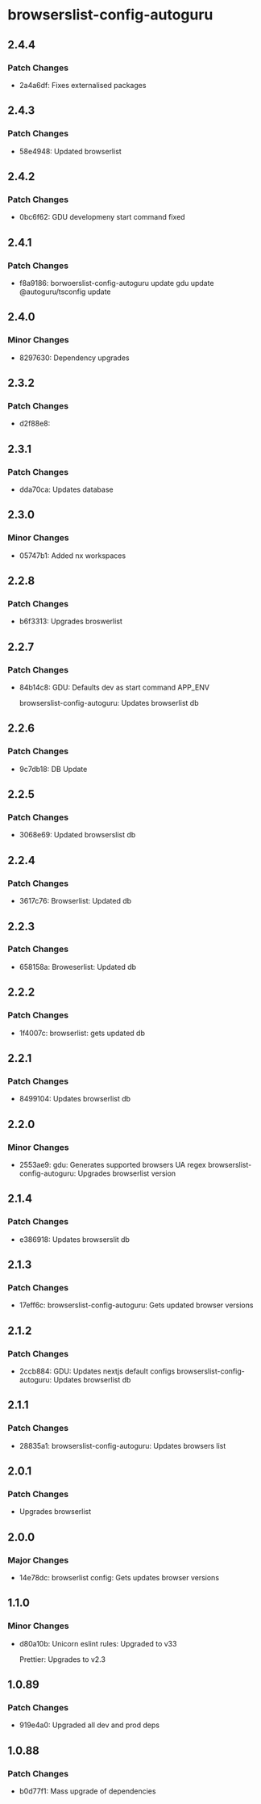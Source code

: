 # browserslist-config-autoguru

## 2.4.4

### Patch Changes

- 2a4a6df: Fixes externalised packages

## 2.4.3

### Patch Changes

- 58e4948: Updated browserlist

## 2.4.2

### Patch Changes

- 0bc6f62: GDU developmeny start command fixed

## 2.4.1

### Patch Changes

- f8a9186: borwoerslist-config-autoguru update gdu update @autoguru/tsconfig
  update

## 2.4.0

### Minor Changes

- 8297630: Dependency upgrades

## 2.3.2

### Patch Changes

- d2f88e8:

## 2.3.1

### Patch Changes

- dda70ca: Updates database

## 2.3.0

### Minor Changes

- 05747b1: Added nx workspaces

## 2.2.8

### Patch Changes

- b6f3313: Upgrades broswerlist

## 2.2.7

### Patch Changes

- 84b14c8: GDU: Defaults dev as start command APP_ENV

    browserslist-config-autoguru: Updates browserlist db

## 2.2.6

### Patch Changes

- 9c7db18: DB Update

## 2.2.5

### Patch Changes

- 3068e69: Updated browserslist db

## 2.2.4

### Patch Changes

- 3617c76: Browserlist: Updated db

## 2.2.3

### Patch Changes

- 658158a: Broweserlist: Updated db

## 2.2.2

### Patch Changes

- 1f4007c: browserlist: gets updated db

## 2.2.1

### Patch Changes

- 8499104: Updates browserlist db

## 2.2.0

### Minor Changes

- 2553ae9: gdu: Generates supported browsers UA regex
  browserslist-config-autoguru: Upgrades browserlist version

## 2.1.4

### Patch Changes

- e386918: Updates browserslit db

## 2.1.3

### Patch Changes

- 17eff6c: browserslist-config-autoguru: Gets updated browser versions

## 2.1.2

### Patch Changes

- 2ccb884: GDU: Updates nextjs default configs browserslist-config-autoguru:
  Updates browserlist db

## 2.1.1

### Patch Changes

- 28835a1: browserslist-config-autoguru: Updates browsers list

## 2.0.1

### Patch Changes

- Upgrades browserlist

## 2.0.0

### Major Changes

- 14e78dc: browserlist config: Gets updates browser versions

## 1.1.0

### Minor Changes

- d80a10b: Unicorn eslint rules: Upgraded to v33

    Prettier: Upgrades to v2.3

## 1.0.89

### Patch Changes

- 919e4a0: Upgraded all dev and prod deps

## 1.0.88

### Patch Changes

- b0d77f1: Mass upgrade of dependencies
